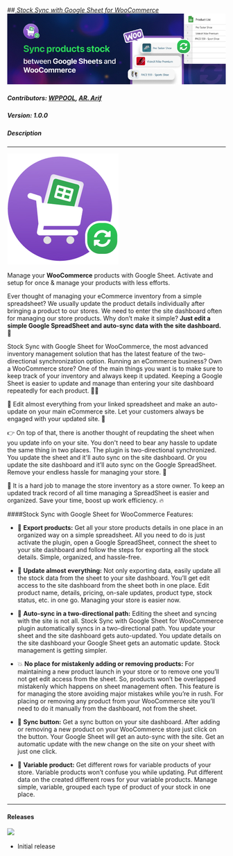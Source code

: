 ##[ _Stock Sync with Google Sheet for WooCommerce_](https://wordpress.org/plugins/stock-sync-with-google-sheet-for-woocommerce/#developers " _Stock Sync with Google Sheet for WooCommerce_")
![](./assets/public/images/banner-772x250.jpg)

##### Contributors: [WPPOOL](https://wppool.dev/ "WPPOOL"), [AR. Arif](https://www.linkedin.com/in/arifur-rahman-arif-51222a1b8/ "AR. Arif")

##### Version: 1.0.0

##### Description

---

![](./assets/public/images/icon-256x256.jpg)

Manage your **WooCommerce** products with Google Sheet. Activate and setup for once & manage your products with less efforts.

Ever thought of managing your eCommerce inventory from a simple spreadsheet? We usually update the product details individually after bringing a product to our stores. We need to enter the site dashboard often for managing our store products. Why don’t make it simple? **Just edit a simple Google SpreadSheet and auto-sync data with the site dashboard.** 🤠

Stock Sync with Google Sheet for WooCommerce, the most advanced inventory management solution that has the latest feature of the two-directional synchronization option. Running an eCommerce business? Own a WooCommerce store? One of the main things you want is to make sure to keep track of your inventory and always keep it updated. Keeping a Google Sheet is easier to update and manage than entering your site dashboard repeatedly for each product. 💁‍♂️

🎡 Edit almost everything from your linked spreadsheet and make an auto-update on your main eCommerce site. Let your customers always be engaged with your updated site. 🤘

👉 On top of that, there is another thought of reupdating the sheet when you update info on your site. You don't need to bear any hassle to update the same thing in two places. The plugin is two-directional synchronized. You update the sheet and it'll auto sync on the site dashboard. Or you update the site dashboard and it’ll auto sync on the Google SpreadSheet. Remove your endless hassle for managing your store. 🛒

🚀 It is a hard job to manage the store inventory as a store owner. To keep an updated track record of all time managing a SpreadSheet is easier and organized. Save your time, boost up work efficiency. 🔥

####Stock Sync with Google Sheet for WooCommerce Features:

-   🔀 **Export products:** Get all your store products details in one place in an organized way on a simple spreadsheet. All you need to do is just activate the plugin, open a Google SpreadSheet, connect the sheet to your site dashboard and follow the steps for exporting all the stock details. Simple, organized, and hassle-free.

-   🎁 **Update almost everything:** Not only exporting data, easily update all the stock data from the sheet to your site dashboard. You’ll get edit access to the site dashboard from the sheet both in one place. Edit product name, details, pricing, on-sale updates, product type, stock status, etc. in one go. Managing your store is easier now.

-   🔄 **Auto-sync in a two-directional path:** Editing the sheet and syncing with the site is not all. Stock Sync with Google Sheet for WooCommerce plugin automatically syncs in a two-directional path. You update your sheet and the site dashboard gets auto-updated. You update details on the site dashboard your Google Sheet gets an automatic update. Stock management is getting simpler.

-   💥 **No place for mistakenly adding or removing products:** For maintaining a new product launch in your store or to remove one you’ll not get edit access from the sheet. So, products won’t be overlapped mistakenly which happens on sheet management often. This feature is for managing the store avoiding major mistakes while you’re in rush. For placing or removing any product from your WooCommerce site you’ll need to do it manually from the dashboard, not from the sheet.

-   🔁 **Sync button:** Get a sync button on your site dashboard. After adding or removing a new product on your WooCommerce store just click on the button. Your Google Sheet will get an auto-sync with the site. Get an automatic update with the new change on the site on your sheet with just one click.

-   💫 **Variable product:** Get different rows for variable products of your store. Variable products won’t confuse you while updating. Put different data on the created different rows for your variable products. Manage simple, variable, grouped each type of product of your stock in one place.

---

#### Releases

![](https://img.shields.io/static/v1?label=Release&message=1.0.0&color=nrightgreen)

-   Initial release
